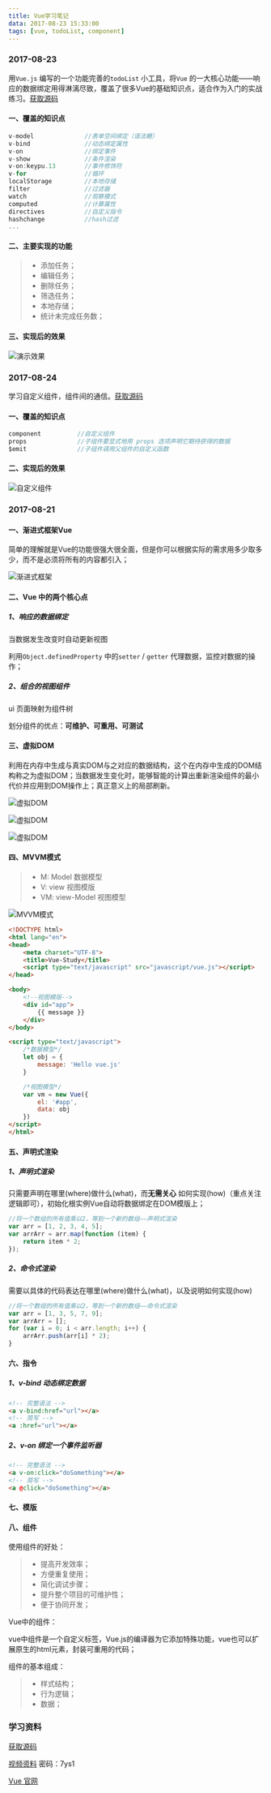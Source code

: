 ```yaml
---
title: Vue学习笔记
data: 2017-08-23 15:33:00
tags: [vue, todoList, component]
---
```


### 2017-08-23 

用`Vue.js` 编写的一个功能完善的`todoList` 小工具，将`Vue` 的一大核心功能——响应的数据绑定用得淋漓尽致，覆盖了很多Vue的基础知识点，适合作为入门的实战练习。[获取源码](https://github.com/xiachengwei5/vue-study-notes/tree/master/todoList) 

#### 一、覆盖的知识点

``` javascript
v-model              //表单空间绑定（语法糖）
v-bind               //动态绑定属性
v-on                 //绑定事件
v-show               //条件渲染
v-on:keypu.13        //事件修饰符
v-for                //循环
localStorage         //本地存储
filter               //过滤器
watch                //观察模式
computed             //计算属性
directives           //自定义指令
hashchange           //hash过滤
...
```

<!-- more -->

#### 二、主要实现的功能

> * 添加任务；
> * 编辑任务；
> * 删除任务；
> * 筛选任务；
> * 本地存储；
> * 统计未完成任务数；

#### 三、实现后的效果

![演示效果](http://olywxnzqu.bkt.clouddn.com/todoList.gif)  



### 2017-08-24

学习自定义组件，组件间的通信。[获取源码](https://github.com/xiachengwei5/vue-study-notes/tree/master/custom-component) 

#### 一、覆盖的知识点

``` javascript
component          //自定义组件
props              //子组件要显式地用 props 选项声明它期待获得的数据
$emit              //子组件调用父组件的自定义函数
```

#### 二、实现后的效果

![自定义组件](http://olywxnzqu.bkt.clouddn.com/customComponent.gif) 

### 2017-08-21

#### 一、渐进式框架Vue

简单的理解就是Vue的功能很强大很全面，但是你可以根据实际的需求用多少取多少，而不是必须将所有的内容都引入；

![渐进式框架](http://olywxnzqu.bkt.clouddn.com/img/vue-study/jianjinkuangjia.png) 

#### 二、Vue 中的两个核心点 

##### 1、响应的数据绑定 

当数据发生改变时自动更新视图

利用`Object.definedProperty` 中的`setter` / `getter` 代理数据，监控对数据的操作；

##### 2、组合的视图组件

ui 页面映射为组件树

划分组件的优点：**可维护、可重用、可测试** 

#### 三、虚拟DOM

利用在内存中生成与真实DOM与之对应的数据结构，这个在内存中生成的DOM结构称之为虚拟DOM；当数据发生变化时，能够智能的计算出重新渲染组件的最小代价并应用到DOM操作上；真正意义上的局部刷新。



![虚拟DOM](http://olywxnzqu.bkt.clouddn.com/img/vue-study/xunidom1.png) 

![虚拟DOM](http://olywxnzqu.bkt.clouddn.com/img/vue-study/xunidom2.png) 

![虚拟DOM](http://olywxnzqu.bkt.clouddn.com/img/vue-study/xunidom3.png) 

#### 四、MVVM模式

> - M: Model  数据模型
> - V: view   视图模版
> - VM: view-Model   视图模型

![MVVM模式](http://olywxnzqu.bkt.clouddn.com/img/vue-study/MVVM.png)  

```html
<!DOCTYPE html>
<html lang="en">
<head>
    <meta charset="UTF-8">
    <title>Vue-Study</title>
    <script type="text/javascript" src="javascript/vue.js"></script>
</head>

<body>
    <!--视图模版-->
    <div id="app">
        {{ message }}
    </div>
</body>

<script type="text/javascript">
    /*数据模型*/
    let obj = {
        message: 'Hello vue.js'
    }

    /*视图模型*/
    var vm = new Vue({
        el: '#app',
        data: obj
    })
</script>
</html>
```

#### 五、声明式渲染

##### 1、声明式渲染

只需要声明在哪里(where)做什么(what)，而**无需关心** 如何实现(how)（重点关注逻辑即可），初始化根实例Vue自动将数据绑定在DOM模版上；

```javascript
//将一个数组的所有值乘以2，等到一个新的数组——声明式渲染
var arr = [1, 2, 3, 4, 5];
var arrArr = arr.map(function (item) {
    return item * 2;
});
```

##### 2、命令式渲染

需要以具体的代码表达在哪里(where)做什么(what)，以及说明如何实现(how)

```javascript
//将一个数组的所有值乘以2，等到一个新的数组——命令式渲染
var arr = [1, 3, 5, 7, 9];
var arrArr = [];
for (var i = 0; i < arr.length; i++) {
    arrArr.push(arr[i] * 2);
}
```

#### 六、指令

##### 1、v-bind 动态绑定数据

```html
<!-- 完整语法 -->
<a v-bind:href="url"></a>
<!-- 简写 -->
<a :href="url"></a>
```

##### 2、v-on 绑定一个事件监听器

```html
<!-- 完整语法 -->
<a v-on:click="doSomething"></a>
<!-- 简写 -->
<a @click="doSomething"></a>
```

#### 七、模版



#### 八、组件

使用组件的好处：

> - 提高开发效率；
> - 方便重复使用；
> - 简化调试步骤；
> - 提升整个项目的可维护性；
> - 便于协同开发；



Vue中的组件：

vue中组件是一个自定义标签，Vue.js的编译器为它添加特殊功能，vue也可以扩展原生的html元素，封装可重用的代码；

组件的基本组成：

> - 样式结构；
> - 行为逻辑；
> - 数据；

### 学习资料

[获取源码](https://github.com/xiachengwei5/vue-study-notes) 

[视频资料](http://pan.baidu.com/s/1hr6uwfy) 密码：7ys1

[Vue 官网](https://cn.vuejs.org/) 